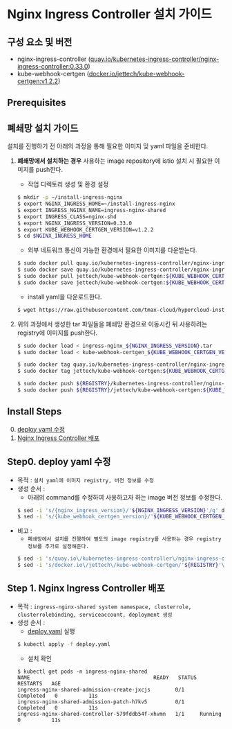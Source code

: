 
# Nginx Ingress Controller 설치 가이드

## 구성 요소 및 버전
* nginx-ingress-controller ([quay.io/kubernetes-ingress-controller/nginx-ingress-controller:0.33.0](https://quay.io/repository/kubernetes-ingress-controller/nginx-ingress-controller?tab=tags))
* kube-webhook-certgen ([docker.io/jettech/kube-webhook-certgen:v1.2.2](https://hub.docker.com/layers/jettech/kube-webhook-certgen/v1.2.2/images/sha256-4ecb4e11ce3b77a6ca002eeb88d58652d0a199cc802a0aae2128c760300ed4de?context=explore))

## Prerequisites

## 폐쇄망 설치 가이드
설치를 진행하기 전 아래의 과정을 통해 필요한 이미지 및 yaml 파일을 준비한다.
1. **폐쇄망에서 설치하는 경우** 사용하는 image repository에 istio 설치 시 필요한 이미지를 push한다. 

    * 작업 디렉토리 생성 및 환경 설정
    ```bash
    $ mkdir -p ~/install-ingress-nginx
    $ export NGINX_INGRESS_HOME=~/install-ingress-nginx
    $ export INGRESS_NGINX_NAME=ingress-nginx-shared
    $ export INGRESS_CLASS=nginx-shd
    $ export NGINX_INGRESS_VERSION=0.33.0
    $ export KUBE_WEBHOOK_CERTGEN_VERSION=v1.2.2
    $ cd $NGINX_INGRESS_HOME
    ```
    * 외부 네트워크 통신이 가능한 환경에서 필요한 이미지를 다운받는다.
    ```bash
    $ sudo docker pull quay.io/kubernetes-ingress-controller/nginx-ingress-controller:${NGINX_INGRESS_VERSION}
    $ sudo docker save quay.io/kubernetes-ingress-controller/nginx-ingress-controller:${NGINX_INGRESS_VERSION} > ingress-nginx_${NGINX_INGRESS_VERSION}.tar
    $ sudo docker pull jettech/kube-webhook-certgen:${KUBE_WEBHOOK_CERTGEN_VERSION}
    $ sudo docker save jettech/kube-webhook-certgen:${KUBE_WEBHOOK_CERTGEN_VERSION} > kube-webhook-certgen_${KUBE_WEBHOOK_CERTGEN_VERSION}.tar
    ```
    * install yaml을 다운로드한다.
    ```bash
    $ wget https://raw.githubusercontent.com/tmax-cloud/hypercloud-install-guide/master/IngressNginx/yaml/deploy.yaml
    ```
  
2. 위의 과정에서 생성한 tar 파일들을 폐쇄망 환경으로 이동시킨 뒤 사용하려는 registry에 이미지를 push한다.
    ```bash
    $ sudo docker load < ingress-nginx_${NGINX_INGRESS_VERSION}.tar
    $ sudo docker load < kube-webhook-certgen_${KUBE_WEBHOOK_CERTGEN_VERSION}.tar
    
    $ sudo docker tag quay.io/kubernetes-ingress-controller/nginx-ingress-controller:${NGINX_INGRESS_VERSION} ${REGISTRY}/kubernetes-ingress-controller/nginx-ingress-controller:${NGINX_INGRESS_VERSION}
    $ sudo docker tag jettech/kube-webhook-certgen:${KUBE_WEBHOOK_CERTGEN_VERSION} ${REGISTRY}/jettech/kube-webhook-certgen:${KUBE_WEBHOOK_CERTGEN_VERSION}
    
    $ sudo docker push ${REGISTRY}/kubernetes-ingress-controller/nginx-ingress-controller:${NGINX_INGRESS_VERSION}
    $ sudo docker push ${REGISTRY}/jettech/kube-webhook-certgen:${KUBE_WEBHOOK_CERTGEN_VERSION}
    ```


## Install Steps
0. [deploy yaml 수정](https://github.com/tmax-cloud/hypercloud-install-guide/tree/master/IngressNginx#step0-deploy-yaml-%EC%88%98%EC%A0%95)
1. [Nginx Ingress Controller 배포](https://github.com/tmax-cloud/hypercloud-install-guide/tree/master/IngressNginx#step-1-nginx-ingress-controller-%EB%B0%B0%ED%8F%AC)


## Step0. deploy yaml 수정
* 목적 : `설치 yaml에 이미지 registry, 버전 정보를 수정`
* 생성 순서 : 
    * 아래의 command를 수정하여 사용하고자 하는 image 버전 정보를 수정한다.
	```bash
	$ sed -i 's/{nginx_ingress_version}/'${NGINX_INGRESS_VERSION}'/g' deploy.yaml
	$ sed -i 's/{kube_webhook_certgen_version}/'${KUBE_WEBHOOK_CERTGEN_VERSION}'/g' deploy.yaml
	```
* 비고 :
    * `폐쇄망에서 설치를 진행하여 별도의 image registry를 사용하는 경우 registry 정보를 추가로 설정해준다.`
	```bash
	$ sed -i 's/quay.io\/kubernetes-ingress-controller\/nginx-ingress-controller/'${REGISTRY}'\/kubernetes-ingress-controller\/nginx-ingress-controller/g' deploy.yaml
	$ sed -i 's/docker.io\/jettech\/kube-webhook-certgen/'${REGISTRY}'\/jettech\/kube-webhook-certgen/g' deploy.yaml
	```

## Step 1. Nginx Ingress Controller 배포
* 목적 : `ingress-nginx-shared system namespace, clusterrole, clusterrolebinding, serviceaccount, deployment 생성`
* 생성 순서 : 
    * [deploy.yaml](yaml/deploy.yaml) 실행 
	```bash
	$ kubectl apply -f deploy.yaml
	```
	* 설치 확인
	```console
	$ kubectl get pods -n ingress-nginx-shared
    NAME                                        READY   STATUS      RESTARTS   AGE
    ingress-nginx-shared-admission-create-jxcjs        0/1     Completed   0          11s
    ingress-nginx-shared-admission-patch-h7kv5         0/1     Completed   0          11s
    ingress-nginx-shared-controller-579fddb54f-xhvmn   1/1     Running     0          11s
    ```


